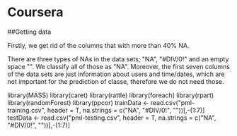 # Coursera

##Getting data

Firstly, we get rid of the columns that with more than 40% NA.

There are three types of NAs in the data sets; "NA", "\#DIV/0!" and an empty space "". We classify all of those as "NA". 
Moreover, the first seven columns of the data sets are just information about users and time/dates, which are not important for the prediction of classe, therefore we do not need those.

library(MASS)
library(caret)
library(rattle)
library(foreach)
library(rpart)
library(randomForest)
library(ppcor)
trainData <- read.csv("pml-training.csv", header = T, na.strings = c("NA", "#DIV/0!", ""))[,-(1:7)]
testData <- read.csv("pml-testing.csv", header = T, na.strings = c("NA", "#DIV/0!", ""))[,-(1:7)]
                   



